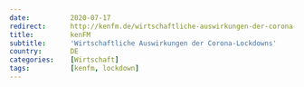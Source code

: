 ```yaml
---
date:          2020-07-17
redirect:      http://kenfm.de/wirtschaftliche-auswirkungen-der-corona-lockdowns-von-christian-kreiss/
title:         kenFM
subtitle:      'Wirtschaftliche Auswirkungen der Corona-Lockdowns'
country:       DE
categories:    [Wirtschaft]
tags:          [kenfm, lockdown]
---
```

